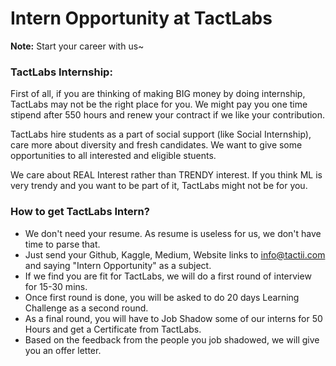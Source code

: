 # Intern Opportunity at TactLabs

**Note:** Start your career with us~



### TactLabs Internship:

First of all, if you are thinking of making BIG money by doing internship, TactLabs may not be the right place for you. We might pay you one time stipend after 550 hours and renew your contract if we like your contribution.

TactLabs hire students as a part of social support (like Social Internship), care more about diversity and fresh candidates. We want to give some opportunities to all interested and eligible stuents.

We care about REAL Interest rather than TRENDY interest. If you think ML is very trendy and you want to be part of it, TactLabs might not be for you.

### How to get TactLabs Intern?
* We don't need your resume. As resume is useless for us, we don't have time to parse that.
* Just send your Github, Kaggle, Medium, Website links to info@tactii.com and saying "Intern Opportunity" as a subject.
* If we find you are fit for TactLabs, we will do a first round of interview for 15-30 mins.
* Once first round is done, you will be asked to do 20 days Learning Challenge as a second round. 
* As a final round, you will have to Job Shadow some of our interns for 50 Hours and get a Certificate from TactLabs. 
* Based on the feedback from the people you job shadowed, we will give you an offer letter.